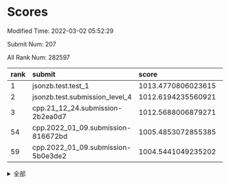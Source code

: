 # Scores

Modified Time: 2022-03-02 05:52:29

Submit Num: 207

All Rank Num: 282597

| rank |               submit               |       score        |       sigma        | pk_num |
| :--- | :--------------------------------- | :----------------- | :----------------- | :----- |
| 1    | jsonzb.test.test_1                 | 1013.4770806023615 | 0.8138055619523268 | 5455   |
| 2    | jsonzb.test.submission_level_4     | 1012.6194235560921 | 0.8190682323519165 | 5460   |
| 3    | cpp.21_12_24.submission-2b2ea0d7   | 1012.5688006879271 | 0.7818693491202102 | 5465   |
| 54   | cpp.2022_01_09.submission-816672bd | 1005.4853072855385 | 0.7234196779176428 | 5461   |
| 59   | cpp.2022_01_09.submission-5b0e3de2 | 1004.5441049235202 | 0.7078995179856525 | 5463   |


<details>
<summary>全部</summary>

| rank |                 submit                 |       score        |       sigma        | pk_num |
| :--- | :------------------------------------- | :----------------- | :----------------- | :----- |
| 1    | jsonzb.test.test_1                     | 1013.4770806023615 | 0.8138055619523268 | 5455   |
| 2    | jsonzb.test.submission_level_4         | 1012.6194235560921 | 0.8190682323519165 | 5460   |
| 3    | cpp.21_12_24.submission-2b2ea0d7       | 1012.5688006879271 | 0.7818693491202102 | 5465   |
| 4    | gobigger.level_3.submission_level_3_7  | 1011.6932834440339 | 0.7755110862859194 | 5461   |
| 5    | gobigger.level_3.submission_level_3_49 | 1011.3962714193999 | 0.7909303575597821 | 5457   |
| 6    | gobigger.level_3.submission_level_3_19 | 1011.2233606551385 | 0.7571710464851802 | 5463   |
| 7    | gobigger.level_3.submission_level_3_40 | 1011.1655304002644 | 0.7738162866708249 | 5459   |
| 8    | gobigger.level_3.submission_level_3_12 | 1011.0210545625463 | 0.7827026452638665 | 5460   |
| 9    | gobigger.level_3.submission_level_3_10 | 1010.7794077932527 | 0.8024371746769893 | 5463   |
| 10   | gobigger.level_3.submission_level_3_42 | 1010.7506746559961 | 0.758320592162712  | 5459   |
| 11   | gobigger.level_3.submission_level_3_13 | 1010.6090005805531 | 0.7603845656393309 | 5460   |
| 12   | gobigger.level_3.submission_level_3_33 | 1010.6022480520884 | 0.7802799405128795 | 5455   |
| 13   | gobigger.level_3.submission_level_3_25 | 1010.5820639225258 | 0.754877881232756  | 5452   |
| 14   | gobigger.level_3.submission_level_3_34 | 1010.5700769864447 | 0.7522470500498644 | 5462   |
| 15   | gobigger.level_3.submission_level_3_41 | 1010.5697015914461 | 0.76197645479841   | 5464   |
| 16   | gobigger.level_3.submission_level_3_47 | 1010.5328101331494 | 0.779506986860189  | 5462   |
| 17   | gobigger.level_3.submission_level_3_31 | 1010.4378055381294 | 0.7602675766845621 | 5463   |
| 18   | gobigger.level_3.submission_level_3_15 | 1010.3850374019851 | 0.7355091894643259 | 5456   |
| 19   | gobigger.level_3.submission_level_3_8  | 1010.3666056004012 | 0.778703682221191  | 5463   |
| 20   | gobigger.level_3.submission_level_3_16 | 1010.3303011635077 | 0.7516498847176418 | 5460   |
| 21   | gobigger.level_3.submission_level_3_24 | 1010.2498733048324 | 0.7658217748113608 | 5466   |
| 22   | gobigger.level_3.submission_level_3_22 | 1010.237002907012  | 0.7546067927550432 | 5459   |
| 23   | gobigger.level_3.submission_level_3_3  | 1010.2070169667023 | 0.7522624531043481 | 5462   |
| 24   | gobigger.level_3.submission_level_3_1  | 1010.1786344111986 | 0.7405270621776521 | 5456   |
| 25   | gobigger.level_3.submission_level_3_44 | 1010.1425341721246 | 0.7841082802418776 | 5465   |
| 26   | gobigger.level_3.submission_level_3_36 | 1009.9649184660171 | 0.7630413520772784 | 5460   |
| 27   | gobigger.level_3.submission_level_3_21 | 1009.9505059141411 | 0.7657676735441511 | 5462   |
| 28   | gobigger.level_3.submission_level_3_32 | 1009.896201920123  | 0.7523049265387479 | 5463   |
| 29   | gobigger.level_3.submission_level_3_2  | 1009.7770393895132 | 0.7550288989438125 | 5467   |
| 30   | gobigger.level_3.submission_level_3_38 | 1009.743184738783  | 0.7762146238264027 | 5461   |
| 31   | gobigger.level_3.submission_level_3_26 | 1009.6198069340676 | 0.754788015884652  | 5460   |
| 32   | gobigger.level_3.submission_level_3_35 | 1009.5881555272953 | 0.7554827913010919 | 5461   |
| 33   | gobigger.level_3.submission_level_3_5  | 1009.5736514033708 | 0.7834876751036659 | 5458   |
| 34   | gobigger.level_3.submission_level_3_45 | 1009.5544542406425 | 0.7375139807350314 | 5459   |
| 35   | gobigger.level_3.submission_level_3_17 | 1009.5221428857457 | 0.7701695304687861 | 5464   |
| 36   | gobigger.level_3.submission_level_3_9  | 1009.5219371862203 | 0.7639419966070908 | 5464   |
| 37   | gobigger.level_3.submission_level_3_46 | 1009.4713476500527 | 0.7416979642565413 | 5457   |
| 38   | gobigger.level_3.submission_level_3_43 | 1009.3947724855008 | 0.7485222693282152 | 5460   |
| 39   | gobigger.level_3.submission_level_3_23 | 1009.3080053891343 | 0.7436422328078988 | 5463   |
| 40   | gobigger.level_3.submission_level_3_11 | 1009.3025945213377 | 0.7228001282640585 | 5458   |
| 41   | gobigger.level_3.submission_level_3_39 | 1009.199289095628  | 0.7432807228665248 | 5461   |
| 42   | gobigger.level_3.submission_level_3_18 | 1009.1273073885274 | 0.7535187412932248 | 5462   |
| 43   | gobigger.level_3.submission_level_3_37 | 1009.1263665059043 | 0.7565080870261102 | 5463   |
| 44   | gobigger.level_3.submission_level_3_20 | 1009.0925673428371 | 0.7581648591891863 | 5459   |
| 45   | gobigger.level_3.submission_level_3_28 | 1009.0634108847274 | 0.7618803932254155 | 5460   |
| 46   | gobigger.level_3.submission_level_3_48 | 1009.0440850430556 | 0.7640025455152499 | 5462   |
| 47   | gobigger.level_3.submission_level_3_4  | 1008.7272352892812 | 0.7519706292578571 | 5462   |
| 48   | gobigger.level_3.submission_level_3_14 | 1008.6999390377357 | 0.7308558526992722 | 5464   |
| 49   | gobigger.level_3.submission_level_3_29 | 1008.5968284815667 | 0.7682464738415015 | 5458   |
| 50   | gobigger.level_3.submission_level_3_27 | 1008.584181556838  | 0.7407158347932913 | 5462   |
| 51   | gobigger.level_3.submission_level_3_0  | 1008.5440680502139 | 0.7266240307946485 | 5458   |
| 52   | gobigger.level_3.submission_level_3_30 | 1007.9329102940076 | 0.747266477583701  | 5465   |
| 53   | gobigger.level_3.submission_level_3_6  | 1007.1596979213629 | 0.7259591615498644 | 5466   |
| 54   | cpp.2022_01_09.submission-816672bd     | 1005.4853072855385 | 0.7234196779176428 | 5461   |
| 55   | gobigger.level_1.submission_level_1_22 | 1005.0950007961035 | 0.7198739186278825 | 5460   |
| 56   | gobigger.level_1.submission_level_1_46 | 1005.0668213642863 | 0.717967074413904  | 5459   |
| 57   | gobigger.level_1.submission_level_1_26 | 1004.840706230661  | 0.7354825458097602 | 5456   |
| 58   | gobigger.level_1.submission_level_1_10 | 1004.6184374799534 | 0.7308229025686376 | 5461   |
| 59   | cpp.2022_01_09.submission-5b0e3de2     | 1004.5441049235202 | 0.7078995179856525 | 5463   |
| 60   | gobigger.level_1.submission_level_1_30 | 1004.3200656812448 | 0.7177519971123661 | 5464   |
| 61   | gobigger.level_1.submission_level_1_49 | 1004.2300481015953 | 0.7112233192765697 | 5460   |
| 62   | gobigger.level_1.submission_level_1_5  | 1004.2189971819928 | 0.7155412774559288 | 5467   |
| 63   | gobigger.level_1.submission_level_1_18 | 1004.1436167563327 | 0.7231213584450498 | 5461   |
| 64   | gobigger.level_1.submission_level_1_7  | 1004.1229485402862 | 0.7076492356001127 | 5466   |
| 65   | gobigger.level_1.submission_level_1_28 | 1004.0682695241711 | 0.7167534503356594 | 5458   |
| 66   | gobigger.level_1.submission_level_1_1  | 1004.0324449412605 | 0.7064524483346866 | 5459   |
| 67   | gobigger.level_1.submission_level_1_19 | 1003.922852122688  | 0.7125144961771923 | 5460   |
| 68   | gobigger.level_1.submission_level_1_37 | 1003.8835394855845 | 0.7197613411430193 | 5463   |
| 69   | gobigger.level_1.submission_level_1_38 | 1003.8284813173145 | 0.7158092372100386 | 5460   |
| 70   | gobigger.level_1.submission_level_1_24 | 1003.7667372802001 | 0.7168414895445815 | 5457   |
| 71   | gobigger.level_1.submission_level_1_0  | 1003.763261430934  | 0.7181325389962527 | 5464   |
| 72   | gobigger.level_1.submission_level_1_11 | 1003.7470929518976 | 0.7327805688068427 | 5462   |
| 73   | gobigger.level_1.submission_level_1_44 | 1003.7429055540472 | 0.7181363091650078 | 5464   |
| 74   | gobigger.level_1.submission_level_1_39 | 1003.7401794224843 | 0.7345552664737827 | 5466   |
| 75   | gobigger.level_1.submission_level_1_48 | 1003.695667030344  | 0.7153031336340857 | 5463   |
| 76   | gobigger.level_1.submission_level_1_23 | 1003.6691422304802 | 0.7105802048138291 | 5459   |
| 77   | gobigger.level_1.submission_level_1_33 | 1003.6059789609883 | 0.7059991283352969 | 5460   |
| 78   | gobigger.level_1.submission_level_1_21 | 1003.6034318627934 | 0.734149803830681  | 5465   |
| 79   | gobigger.level_1.submission_level_1_16 | 1003.5596171833083 | 0.7056914094322081 | 5465   |
| 80   | gobigger.level_1.submission_level_1_41 | 1003.5557177051967 | 0.7138521767635073 | 5460   |
| 81   | gobigger.level_1.submission_level_1_13 | 1003.5480162227899 | 0.7223575707132432 | 5463   |
| 82   | gobigger.level_1.submission_level_1_43 | 1003.4540314384818 | 0.7178035302299964 | 5457   |
| 83   | gobigger.level_1.submission_level_1_31 | 1003.4074811363664 | 0.7233775621818797 | 5462   |
| 84   | gobigger.level_1.submission_level_1_29 | 1003.3620601468068 | 0.7237797730332374 | 5455   |
| 85   | gobigger.level_1.submission_level_1_9  | 1003.34956411178   | 0.7189930611000217 | 5457   |
| 86   | gobigger.level_1.submission_level_1_20 | 1003.310462007712  | 0.7138766931154585 | 5457   |
| 87   | gobigger.level_1.submission_level_1_45 | 1003.2999969346939 | 0.7171073723776369 | 5458   |
| 88   | gobigger.level_1.submission_level_1_14 | 1003.1655421298962 | 0.7157490513616718 | 5461   |
| 89   | gobigger.level_1.submission_level_1_27 | 1003.1131216838553 | 0.7128767537165388 | 5456   |
| 90   | gobigger.level_1.submission_level_1_36 | 1003.033248887623  | 0.7062928143389181 | 5464   |
| 91   | gobigger.level_1.submission_level_1_25 | 1003.027261869998  | 0.7146843614699632 | 5460   |
| 92   | gobigger.level_1.submission_level_1_8  | 1002.9896053113205 | 0.7203747146782594 | 5464   |
| 93   | gobigger.level_1.submission_level_1_47 | 1002.9668782128078 | 0.7135892391781783 | 5461   |
| 94   | gobigger.level_1.submission_level_1_17 | 1002.9616550869861 | 0.7279694371224958 | 5463   |
| 95   | gobigger.level_1.submission_level_1_35 | 1002.8795693571196 | 0.7176153852246586 | 5460   |
| 96   | gobigger.level_1.submission_level_1_32 | 1002.865694740367  | 0.7133114587812048 | 5462   |
| 97   | gobigger.level_1.submission_level_1_15 | 1002.8373331931957 | 0.7063094999071436 | 5459   |
| 98   | gobigger.level_1.submission_level_1_6  | 1002.7649702313969 | 0.7100197550749852 | 5461   |
| 99   | gobigger.level_1.submission_level_1_34 | 1002.6474928618079 | 0.7175130074118478 | 5462   |
| 100  | gobigger.level_1.submission_level_1_2  | 1002.5222080851721 | 0.7160553963420833 | 5460   |
| 101  | gobigger.level_1.submission_level_1_3  | 1002.4994453408689 | 0.7221364774299052 | 5463   |
| 102  | gobigger.level_1.submission_level_1_12 | 1002.3330778059873 | 0.7185365595347237 | 5464   |
| 103  | gobigger.level_1.submission_level_1_40 | 1002.3233724815834 | 0.7155633638099838 | 5461   |
| 104  | gobigger.level_1.submission_level_1_42 | 1002.3026139557069 | 0.7160416618695342 | 5461   |
| 105  | gobigger.level_1.submission_level_1_4  | 1002.1730699865722 | 0.6996651354813608 | 5459   |
| 106  | gobigger.random.submission_random_10   | 997.2989710281112  | 0.7089021108193636 | 5462   |
| 107  | gobigger.random.submission_random_49   | 997.0237419161413  | 0.7229714280924405 | 5460   |
| 108  | gobigger.random.submission_random_40   | 996.9198753697132  | 0.723501221046481  | 5458   |
| 109  | gobigger.random.submission_random_22   | 996.8018756620542  | 0.7165286278786107 | 5463   |
| 110  | gobigger.random.submission_random_19   | 996.7186277444029  | 0.6944645053106009 | 5459   |
| 111  | gobigger.random.submission_random_28   | 996.7082214727826  | 0.7003192175523196 | 5459   |
| 112  | gobigger.random.submission_random_5    | 996.7040969992241  | 0.7142676252564705 | 5460   |
| 113  | gobigger.random.submission_random_3    | 996.6995942235762  | 0.7090018506929877 | 5462   |
| 114  | gobigger.random.submission_random_15   | 996.6984907218853  | 0.7170757987579359 | 5458   |
| 115  | gobigger.random.submission_random_9    | 996.6059840562349  | 0.6919102654990674 | 5460   |
| 116  | gobigger.random.submission_random_4    | 996.5735185365501  | 0.7099527386648529 | 5465   |
| 117  | gobigger.random.submission_random_7    | 996.5663994878853  | 0.7046724759446553 | 5459   |
| 118  | gobigger.random.submission_random_13   | 996.5552114560979  | 0.6996168520514976 | 5459   |
| 119  | gobigger.random.submission_random_11   | 996.5154823138434  | 0.7106901018838765 | 5463   |
| 120  | gobigger.random.submission_random_12   | 996.5070921091507  | 0.7135234733840935 | 5458   |
| 121  | gobigger.random.submission_random_42   | 996.4993934593522  | 0.715773394317036  | 5461   |
| 122  | gobigger.random.submission_random_26   | 996.3558288130391  | 0.7281238489287917 | 5463   |
| 123  | gobigger.random.submission_random_44   | 996.339198430901   | 0.7061998988515222 | 5463   |
| 124  | gobigger.random.submission_random_18   | 996.3111305471482  | 0.7077134795503632 | 5461   |
| 125  | gobigger.random.submission_random_29   | 996.3000183726534  | 0.7179536531727063 | 5465   |
| 126  | gobigger.random.submission_random_34   | 996.2965995546319  | 0.7102631963937549 | 5458   |
| 127  | gobigger.random.submission_random_46   | 996.2474436856436  | 0.7086090121605931 | 5458   |
| 128  | gobigger.random.submission_random_39   | 996.1825061907948  | 0.7122052372820131 | 5464   |
| 129  | gobigger.random.submission_random_32   | 996.1759905651327  | 0.711995912450844  | 5460   |
| 130  | gobigger.random.submission_random_41   | 996.110494226569   | 0.7005651483487381 | 5461   |
| 131  | gobigger.random.submission_random_14   | 996.035386151565   | 0.7015287177252277 | 5465   |
| 132  | gobigger.random.submission_random_17   | 996.0318245687979  | 0.7081282393144283 | 5457   |
| 133  | gobigger.random.submission_random_36   | 995.9574618841586  | 0.7117727610245764 | 5463   |
| 134  | gobigger.random.submission_random_30   | 995.9551154926676  | 0.7132011735196016 | 5463   |
| 135  | gobigger.random.submission_random_25   | 995.9548144252593  | 0.7081352769093131 | 5459   |
| 136  | gobigger.random.submission_random_38   | 995.8653668809953  | 0.7139386940555185 | 5461   |
| 137  | gobigger.random.submission_random_48   | 995.8463383324736  | 0.7222376388907163 | 5460   |
| 138  | gobigger.random.submission_random_0    | 995.833575623579   | 0.7106527291874474 | 5460   |
| 139  | gobigger.random.submission_random_37   | 995.7341474425934  | 0.7243819388098908 | 5458   |
| 140  | gobigger.random.submission_random_27   | 995.6714135063793  | 0.7081135247759037 | 5466   |
| 141  | gobigger.random.submission_random_16   | 995.5974578985846  | 0.7083589105647419 | 5464   |
| 142  | gobigger.random.submission_random_43   | 995.5924768322616  | 0.72879007826505   | 5460   |
| 143  | gobigger.random.submission_random_1    | 995.5488903012149  | 0.725328519953578  | 5458   |
| 144  | gobigger.random.submission_random_23   | 995.4926664129007  | 0.7140528863570857 | 5465   |
| 145  | gobigger.random.submission_random_47   | 995.3687832812749  | 0.7241520255732102 | 5460   |
| 146  | gobigger.random.submission_random_35   | 995.3103125816933  | 0.716887413419622  | 5463   |
| 147  | gobigger.random.submission_random_24   | 995.2737305290398  | 0.7303445384023024 | 5468   |
| 148  | gobigger.random.submission_random_2    | 995.1242112491378  | 0.7134730217446682 | 5457   |
| 149  | gobigger.random.submission_random_31   | 995.0490037732155  | 0.7060481245651424 | 5460   |
| 150  | gobigger.random.submission_random_21   | 994.9312868873743  | 0.7093900194904753 | 5460   |
| 151  | gobigger.random.submission_random_45   | 994.929759765734   | 0.7075130512657338 | 5459   |
| 152  | gobigger.random.submission_random_8    | 994.8672365315865  | 0.718922938627802  | 5460   |
| 153  | gobigger.random.submission_random_33   | 994.709615971463   | 0.7284645983921225 | 5464   |
| 154  | gobigger.random.submission_random_20   | 994.6617966940777  | 0.6996752768392908 | 5461   |
| 155  | gobigger.level_2.submission_level_2_48 | 994.3606986528232  | 0.7330227994812063 | 5457   |
| 156  | gobigger.level_2.submission_level_2_19 | 994.2139464601744  | 0.7259118712294628 | 5463   |
| 157  | gobigger.random.submission_random_6    | 993.8696758272854  | 0.7168165819313471 | 5462   |
| 158  | gobigger.level_2.submission_level_2_7  | 993.4979843157992  | 0.7424233351925167 | 5458   |
| 159  | gobigger.level_2.submission_level_2_2  | 993.4830629684407  | 0.7338632294412916 | 5452   |
| 160  | gobigger.level_2.submission_level_2_10 | 993.4566591220802  | 0.7325357588560664 | 5458   |
| 161  | gobigger.level_2.submission_level_2_18 | 993.4392489738583  | 0.7285036951421713 | 5466   |
| 162  | gobigger.level_2.submission_level_2_21 | 993.2754714301853  | 0.7472599627407969 | 5463   |
| 163  | gobigger.level_2.submission_level_2_22 | 993.1711366963613  | 0.7325759509499027 | 5465   |
| 164  | gobigger.level_2.submission_level_2_44 | 992.9656336089088  | 0.7365137434198943 | 5462   |
| 165  | gobigger.level_2.submission_level_2_36 | 992.9006433554467  | 0.7378129021795575 | 5463   |
| 166  | gobigger.level_2.submission_level_2_8  | 992.8065081954416  | 0.7282852086006653 | 5464   |
| 167  | gobigger.level_2.submission_level_2_3  | 992.7353917337518  | 0.7357119740726458 | 5458   |
| 168  | gobigger.level_2.submission_level_2_0  | 992.6679391791745  | 0.7325512500518284 | 5453   |
| 169  | gobigger.level_2.submission_level_2_23 | 992.5851143239695  | 0.7518216538088713 | 5462   |
| 170  | gobigger.level_2.submission_level_2_24 | 992.4604085193996  | 0.7547716252403857 | 5460   |
| 171  | gobigger.level_2.submission_level_2_31 | 992.4542879328854  | 0.7424760508476203 | 5464   |
| 172  | gobigger.level_2.submission_level_2_20 | 992.4394828791349  | 0.7223659269231639 | 5465   |
| 173  | gobigger.level_2.submission_level_2_28 | 992.3961239529016  | 0.7411358623712028 | 5460   |
| 174  | gobigger.level_2.submission_level_2_17 | 992.3906362580778  | 0.7312819760535201 | 5461   |
| 175  | gobigger.level_2.submission_level_2_41 | 992.317623553142   | 0.7457072836973206 | 5458   |
| 176  | gobigger.level_2.submission_level_2_40 | 992.132797671862   | 0.7678024164281517 | 5463   |
| 177  | gobigger.level_2.submission_level_2_32 | 992.0944805343345  | 0.7436663452175779 | 5457   |
| 178  | gobigger.level_2.submission_level_2_9  | 992.0422154158587  | 0.7366909894397049 | 5460   |
| 179  | gobigger.level_2.submission_level_2_12 | 992.0036094072227  | 0.7411705080036113 | 5464   |
| 180  | gobigger.level_2.submission_level_2_15 | 991.9973513750191  | 0.7534996106298143 | 5461   |
| 181  | gobigger.level_2.submission_level_2_47 | 991.8921245362222  | 0.7486250242729838 | 5458   |
| 182  | gobigger.level_2.submission_level_2_11 | 991.8351798243596  | 0.733942651046661  | 5462   |
| 183  | gobigger.level_2.submission_level_2_35 | 991.823097264327   | 0.7602565503501899 | 5459   |
| 184  | gobigger.level_2.submission_level_2_42 | 991.808997747869   | 0.748226784968043  | 5465   |
| 185  | gobigger.level_2.submission_level_2_27 | 991.7956121196916  | 0.7523308479076107 | 5465   |
| 186  | gobigger.level_2.submission_level_2_16 | 991.7530982866771  | 0.7491469051124858 | 5460   |
| 187  | gobigger.level_2.submission_level_2_25 | 991.6790581354525  | 0.7431357531073399 | 5464   |
| 188  | gobigger.level_2.submission_level_2_29 | 991.6390181491246  | 0.7768311880849237 | 5455   |
| 189  | gobigger.level_2.submission_level_2_34 | 991.4860771824661  | 0.7389200417498014 | 5461   |
| 190  | gobigger.level_2.submission_level_2_38 | 991.483204840917   | 0.7565390798150152 | 5459   |
| 191  | gobigger.level_2.submission_level_2_37 | 991.4215667083361  | 0.7673231043700642 | 5454   |
| 192  | gobigger.level_2.submission_level_2_4  | 991.246515735009   | 0.7502147519586372 | 5461   |
| 193  | gobigger.level_2.submission_level_2_13 | 991.2417955154258  | 0.7793922613567926 | 5458   |
| 194  | gobigger.level_2.submission_level_2_14 | 991.0596054492237  | 0.7625219262555409 | 5459   |
| 195  | gobigger.level_2.submission_level_2_39 | 991.0366838122902  | 0.7673352402766742 | 5459   |
| 196  | gobigger.level_2.submission_level_2_33 | 990.9515335536611  | 0.7691179784304858 | 5459   |
| 197  | gobigger.level_2.submission_level_2_49 | 990.9455671411114  | 0.7573091288562883 | 5460   |
| 198  | gobigger.level_2.submission_level_2_5  | 990.8649707538425  | 0.7623359449452463 | 5463   |
| 199  | gobigger.level_2.submission_level_2_43 | 990.7956463702888  | 0.7550018193191619 | 5456   |
| 200  | gobigger.level_2.submission_level_2_1  | 990.7560457320332  | 0.7637055215156333 | 5458   |
| 201  | gobigger.level_2.submission_level_2_30 | 990.4635739471373  | 0.7581609573638922 | 5464   |
| 202  | gobigger.level_2.submission_level_2_45 | 990.4158350363639  | 0.756061137557099  | 5458   |
| 203  | gobigger.level_2.submission_level_2_6  | 990.1955142611502  | 0.7927349424002155 | 5458   |
| 204  | gobigger.level_2.submission_level_2_46 | 989.9869867686358  | 0.7742871978955705 | 5461   |
| 205  | gobigger.level_2.submission_level_2_26 | 989.8835237095793  | 0.7772497774808974 | 5466   |
| 206  | gobigger.none.submission_none_0        | 977.87234999505    | 1.2658104673471107 | 5456   |
| 207  | gobigger.none.submission_none_1        | 975.8869724520515  | 1.5000206496329351 | 5465   |

</details>
